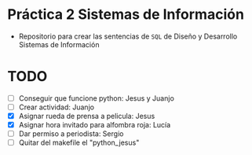 # Práctica 2 Sistemas de Información

* Repositorio para crear las sentencias de `SQL` de Diseño y Desarrollo Sistemas de Información

# TODO

* [ ] Conseguir que funcione python: Jesus y Juanjo
* [ ] Crear actividad: Juanjo
* [x] Asignar rueda de prensa a pelicula: Jesus
* [x] Asignar hora invitado para alfombra roja: Lucía
* [ ] Dar permiso a periodista: Sergio
* [ ] Quitar del makefile el "python_jesus"

